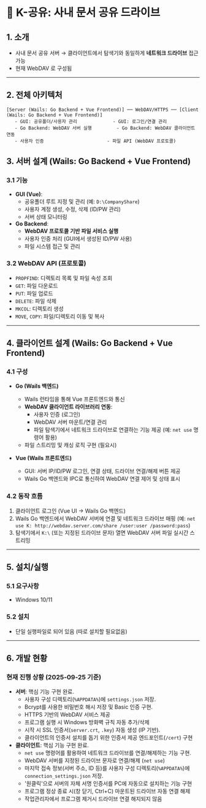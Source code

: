 # 📑 K-공유: 사내 문서 공유 드라이브

## 1. 소개
- 사내 문서 공유 서버 → 클라이언트에서 탐색기와 동일하게 **네트워크 드라이브** 접근 가능
- 현재 WebDAV 로 구성됨

---

## 2. 전체 아키텍처

```
[Server (Wails: Go Backend + Vue Frontend)] ── WebDAV/HTTPS ── [Client (Wails: Go Backend + Vue Frontend)]
   - GUI: 공유폴더/사용자 관리             - GUI: 로그인/연결 관리
   - Go Backend: WebDAV 서버 실행         - Go Backend: WebDAV 클라이언트 연동
   - 사용자 인증                       - 파일 API (WebDAV 프로토콜)
```

## 3. 서버 설계 (Wails: Go Backend + Vue Frontend)

### 3.1 기능
- **GUI (Vue)**:  
  - 공유폴더 루트 지정 및 관리 (예: `D:\CompanyShare`)
  - 사용자 계정 생성, 수정, 삭제 (ID/PW 관리)
  - 서버 상태 모니터링  
- **Go Backend**:  
  - **WebDAV 프로토콜 기반 파일 서비스 실행**  
  - 사용자 인증 처리 (GUI에서 생성된 ID/PW 사용)
  - 파일 시스템 접근 및 관리  

### 3.2 WebDAV API (프로토콜)
- `PROPFIND`: 디렉토리 목록 및 파일 속성 조회  
- `GET`: 파일 다운로드  
- `PUT`: 파일 업로드  
- `DELETE`: 파일 삭제  
- `MKCOL`: 디렉토리 생성  
- `MOVE`, `COPY`: 파일/디렉토리 이동 및 복사  

---

## 4. 클라이언트 설계 (Wails: Go Backend + Vue Frontend)

### 4.1 구성
- **Go (Wails 백엔드)**  
  - Wails 런타임을 통해 Vue 프론트엔드와 통신  
  - **WebDAV 클라이언트 라이브러리 연동**:  
    - 사용자 인증 (로그인)
    - WebDAV 서버 마운트/연결 관리  
    - 파일 탐색기에서 네트워크 드라이브로 연결하는 기능 제공 (예: `net use` 명령어 활용)  
  - 파일 스트리밍 및 캐싱 로직 구현 (필요시)  

- **Vue (Wails 프론트엔드)**  
  - GUI: 서버 IP/ID/PW 로그인, 연결 상태, 드라이브 연결/해제 버튼 제공  
  - Wails Go 백엔드와 IPC로 통신하여 WebDAV 연결 제어 및 상태 표시  

### 4.2 동작 흐름
1. 클라이언트 로그인 (Vue UI → Wails Go 백엔드)  
2. Wails Go 백엔드에서 WebDAV 서버에 연결 및 네트워크 드라이브 매핑 (예: `net use K: http://webdav.server.com/share /user:user /password:pass`)
3. 탐색기에서 `K:\` (또는 지정된 드라이브 문자) 열면 WebDAV 서버 파일 실시간 스트리밍  

---

## 5. 설치/실행

### 5.1 요구사항
- Windows 10/11  

### 5.2 설치
- 단일 실행파일로 되어 있음 (따로 설치할 필요없음)


---

## 6. 개발 현황

### 현재 진행 상황 (2025-09-25 기준)
- **서버**: 핵심 기능 구현 완료.
  - 사용자 구성 디렉토리(`%APPDATA%`)에 `settings.json` 저장.
  - Bcrypt를 사용한 비밀번호 해시 저장 및 Basic 인증 구현.
  - HTTPS 기반의 WebDAV 서비스 제공
  - 프로그램 실행 시 Windows 방화벽 규칙 자동 추가/삭제
  - 시작 시 SSL 인증서(`server.crt`, `.key`) 자동 생성 (IP 기반).
  - 클라이언트의 인증서 설치를 돕기 위한 인증서 제공 엔드포인트(`/cert`) 구현
- **클라이언트**: 핵심 기능 구현 완료.
  - `net use` 명령어를 활용하여 네트워크 드라이브를 연결/해제하는 기능 구현.
  - WebDAV 서버를 지정된 드라이브 문자로 연결/해제 (`net use`)
  - 마지막 접속 정보(서버 주소, ID 등)를 사용자 구성 디렉토리(`%APPDATA%`)에 `connection_settings.json` 저장.
  - '원클릭'으로 서버의 자체 서명 인증서를 PC에 자동으로 설치하는 기능 구현
  - 프로그램 정상 종료 시(창 닫기, Ctrl+C) 마운트된 드라이브 자동 연결 해제
  - 작업관리자에서 프로그램 제거시 드라이브 연결 해지되지 않음

